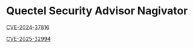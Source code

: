 # Quectel Security Advisor Nagivator

[CVE-2024-37816](./CVE-2024-37816.md)

[CVE-2025-32994](./CVE-2025-32994.md)
